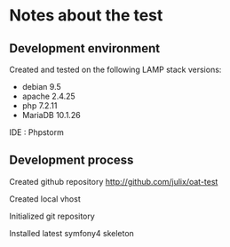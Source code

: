 # Notes about the test

## Development environment

Created and tested on the following LAMP stack versions:

- debian 9.5
- apache 2.4.25
- php 7.2.11
- MariaDB 10.1.26

IDE : Phpstorm

## Development process

Created github repository http://github.com/julix/oat-test

Created local vhost

Initialized git repository

Installed latest symfony4 skeleton



